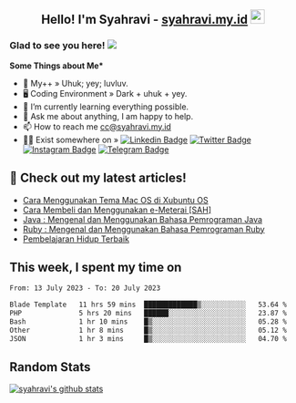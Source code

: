 <h2 align="center">Hello! I'm Syahravi - <a href="https://syahravi.my.id/" target="_blank">syahravi.my.id</a> <img src="https://media.giphy.com/media/hvRJCLFzcasrR4ia7z/giphy.gif" width="25px"></h2>

### Glad to see you here! ![](https://visitor-badge.glitch.me/badge?page_id=syahravi.syahravi)

<b> Some Things about Me*</b>
- 💬 My++ » Uhuk; yey; luvluv.
- 🖥️ Coding Environment » Dark + uhuk + yey.
- 🌱 I’m currently learning everything possible.
- 👀 Ask me about anything, I am happy to help.
- 📫 How to reach me cc@syahravi.my.id
- 👨‍💻 Exist somewhere on »
[![Linkedin Badge](https://img.shields.io/badge/-LinkedIn-0e76a8?style=flat-square&logo=Linkedin&logoColor=white)](https://linkedin.com/in/syahravi/)
[![Twitter Badge](https://img.shields.io/badge/-Twitter-00acee?style=flat-square&logo=Twitter&logoColor=white)](https://twitter.com/syahravi_id/)
[![Instagram Badge](https://img.shields.io/badge/-Instagram-e4405f?style=flat-square&logo=Instagram&logoColor=white)](https://instagram.com/syahravi.id)
[![Telegram Badge](https://img.shields.io/badge/-Telegram-0088cc?style=flat-square&logo=Telegram&logoColor=white)](https://t.me/syahravi)
## 📝 Check out my latest articles!
<!-- BLOG-POST-LIST:START -->
- [Cara Menggunakan Tema Mac OS di Xubuntu OS](https://syahravi.my.id/menggunakan-tema-mac-os-di-xubuntu/)
- [Cara Membeli dan Menggunakan e-Meterai [SAH]](https://syahravi.my.id/membeli-dan-menggunakan-e-meterai/)
- [Java : Mengenal dan Menggunakan Bahasa Pemrograman Java](https://syahravi.my.id/java-intro/)
- [Ruby : Mengenal dan Menggunakan Bahasa Pemrograman Ruby](https://syahravi.my.id/ruby-intro/)
- [Pembelajaran Hidup Terbaik](https://syahravi.my.id/pembelajaran-hidup-terbaik/)
<!-- BLOG-POST-LIST:END -->

## This week, I spent my time on
<!--START_SECTION:waka-->

```txt
From: 13 July 2023 - To: 20 July 2023

Blade Template   11 hrs 59 mins  █████████████▒░░░░░░░░░░░   53.64 %
PHP              5 hrs 20 mins   ██████░░░░░░░░░░░░░░░░░░░   23.87 %
Bash             1 hr 10 mins    █▒░░░░░░░░░░░░░░░░░░░░░░░   05.28 %
Other            1 hr 8 mins     █▒░░░░░░░░░░░░░░░░░░░░░░░   05.12 %
JSON             1 hr 3 mins     █▒░░░░░░░░░░░░░░░░░░░░░░░   04.70 %
```

<!--END_SECTION:waka-->

## Random Stats
[![syahravi's github stats](https://github-readme-stats.vercel.app/api?username=syahravi&show_icons=true&theme=synthwave)](https://github.com/syahravi/)
